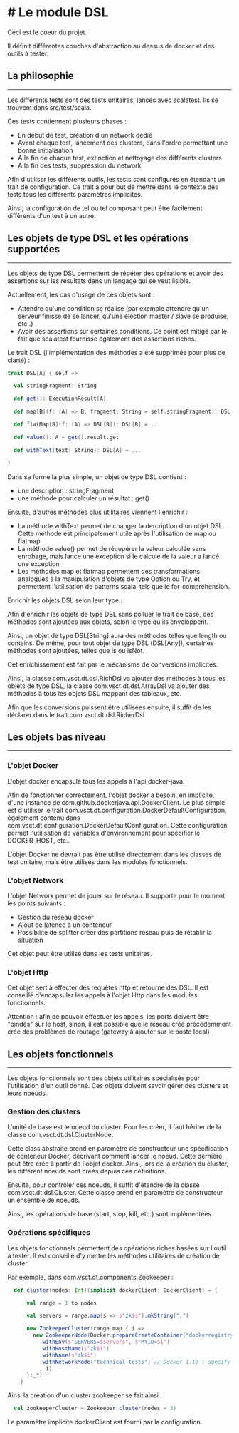 
# Le module DSL
==========

Ceci est le coeur du projet.

Il définit différentes couches d'abstraction au dessus de docker et des outils à tester.

## La philosophie
----------

Les différents tests sont des tests unitaires, lancés avec scalatest. Ils se trouvent dans src/test/scala.

Ces tests contiennent plusieurs phases :

  - En début de test, création d'un network dédié
  - Avant chaque test, lancement des clusters, dans l'ordre permettant une bonne initialisation
  - A la fin de chaque test, extinction et nettoyage des différents clusters
  - A la fin des tests, suppression du network


Afin d'utiliser les différents outils, les tests sont configurés en étendant un trait de configuration.
Ce trait a pour but de mettre dans le contexte des tests tous les différents paramètres implicites.

Ainsi, la configuration de tel ou tel composant peut être facilement différents d'un test à un autre.

## Les objets de type DSL et les opérations supportées
----------

Les objets de type DSL permettent de répéter des opérations et avoir des assertions sur les résultats dans un langage qui se veut lisible.

Actuellement, les cas d'usage de ces objets sont :

  - Attendre qu'une condition se réalise (par exemple attendre qu'un serveur finisse de se lancer, qu'une élection master / slave se produise, etc..)
  - Avoir des assertions sur certaines conditions. Ce point est mitigé par le fait que scalatest fournisse également des assertions riches.

Le trait DSL (l'implémentation des méthodes a été supprimée pour plus de clarté) :

```scala
trait DSL[A] { self =>

  val stringFragment: String

  def get(): ExecutionResult[A]

  def map[B](f: (A) => B, fragment: String = self.stringFragment): DSL[B] = ...

  def flatMap[B](f: (A) => DSL[B]): DSL[B] = ...

  def value(): A = get().result.get

  def withText(text: String): DSL[A] = ...

}
```

Dans sa forme la plus simple, un objet de type DSL contient :

  - une description : stringFragment
  - une méthode pour calculer un résultat : get()

Ensuite, d'autres méthodes plus utilitaires viennent l'enrichir :

  - La méthode withText permet de changer la dercription d'un objet DSL. Cette méthode est principalement utile après l'utilisation de map ou flatmap
  - La méthode value() permet de récupérer la valeur calculée sans enrobage, mais lance une exception si le calcule de la valeur a lancé une exception
  - Les méthodes map et flatmap permettent des transformations analogues à la manipulation d'objets de type Option ou Try, et permettent l'utilisation de patterns scala, tels que le for-comprehension.


Enrichir les objets DSL selon leur type :

Afin d'enrichir les objets de type DSL sans polluer le trait de base, des méthodes sont ajoutées aux objets, selon le type qu'ils enveloppent.

Ainsi, un objet de type DSL[String] aura des méthodes telles que length ou contains.
De même, pour tout objet de type DSL (DSL[Any]), certaines méthodes sont ajoutées, telles que is ou isNot.

Cet enrichissement est fait par le mécanisme de conversions implicites.

Ainsi, la classe com.vsct.dt.dsl.RichDsl va ajouter des méthodes à tous les objets de type DSL,
la classe com.vsct.dt.dsl.ArrayDsl va ajouter des méthodes à tous les objets DSL mappant des tableaux, etc.

Afin que les conversions puissent être utilisées ensuite, il suffit de les déclarer dans le trait com.vsct.dt.dsl.RicherDsl

## Les objets bas niveau
----------

### L'objet Docker

L'objet docker encapsule tous les appels à l'api docker-java.

Afin de fonctionner correctement, l'objet docker a besoin, en implicite, d'une instance de com.github.dockerjava.api.DockerClient.
Le plus simple est d'utiliser le trait com.vsct.dt.configuration.DockerDefaultConfiguration,
également contenu dans com.vsct.dt.configuration.DockerDefaultConfiguration.
Cette configuration permet l'utilisation de variables d'environnement pour spécifier le DOCKER_HOST, etc..


L'objet Docker ne devrait pas être utilisé directement dans les classes de test unitaire, mais être utilisés dans les modules fonctionnels.


### L'objet Network

L'objet Network permet de jouer sur le réseau. Il supporte pour le moment les points suivants :

  - Gestion du réseau docker
  - Ajout de latence à un conteneur
  - Possibilité de splitter créer des partitions réseau puis de rétablir la situation

Cet objet peut être utilisé dans les tests unitaires.

### L'objet Http

Cet objet sert à effecter des requêtes http et retourne des DSL. Il est conseillé d'encapsuler les appels à l'objet Http dans les modules fonctionnels.

Attention : afin de pouvoir effectuer les appels, les ports doivent être "bindés" sur le host,
sinon, il est possible que le réseau créé précédemment crée des problèmes de routage (gateway à ajouter sur le poste local)


## Les objets fonctionnels
----------

Les objets fonctionnels sont des objets utilitaires spécialisés pour l'utilisation d'un outil donné.
Ces objets doivent savoir gérer des clusters et leurs noeuds.

### Gestion des clusters

L'unité de base est le noeud du cluster.
Pour les créer, il faut hériter de la classe com.vsct.dt.dsl.ClusterNode.

Cette class abstraite prend en paramètre de constructeur une spécification de conteneur Docker, décrivant comment lancer le noeud. Cette dernière peut être crée à partir de l'objet docker.
Ainsi, lors de la création du cluster, les différent noeuds sont créés depuis ces définitions.

Ensuite, pour contrôler ces noeuds, il suffit d'étendre de la classe com.vsct.dt.dsl.Cluster.
Cette classe prend en paramètre de constructeur un ensemble de noeuds.

Ainsi, les opérations de base (start, stop, kill, etc.) sont implémentées

### Opérations spécifiques

Les objets fonctionnels permettent des opérations riches basées sur l'outil à tester.
Il est conseillé d'y mettre les méthodes utilitaires de création de cluster.

Par exemple, dans com.vsct.dt.components.Zookeeper :

```scala
  def cluster(nodes: Int)(implicit dockerClient: DockerClient) = {

      val range = 1 to nodes

      val servers = range.map(s => s"zk$s").mkString(",")

      new ZookeeperCluster(range map { i =>
        new ZookeeperNode(Docker.prepareCreateContainer("dockerregistrydev.socrate.vsct.fr/resilience/zookeeper:3.4.6")
          .withEnv(s"SERVERS=$servers", s"MYID=$i")
          .withHostName(s"zk$i")
          .withName(s"zk$i")
          .withNetworkMode("technical-tests") // Docker 1.10 : specify a network other than default network will give you a free dns.
          , i)
      }:_*)
    }
```

Ainsi la création d'un cluster zookeeper se fait ainsi :

```scala
  val zookeeperCluster = Zookeeper.cluster(nodes = 3)
```

Le paramètre implicite dockerClient est fourni par la configuration.


